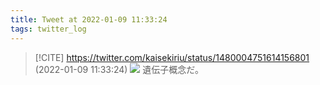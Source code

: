 ```yaml
---
title: Tweet at 2022-01-09 11:33:24
tags: twitter_log
---
```


> [!CITE] https://twitter.com/kaisekiriu/status/1480004751614156801 (2022-01-09 11:33:24)
> ![](https://twitter.com/kaisekiriu/status/1480004751614156801)
> 遺伝子概念だ。
